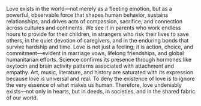 Love exists in the world—not merely as a fleeting emotion, but as a powerful, observable force that shapes human behavior, sustains relationships, and drives acts of compassion, sacrifice, and connection across cultures and continents. We see it in parents who work endless hours to provide for their children, in strangers who risk their lives to save others, in the quiet devotion of caregivers, and in the enduring bonds that survive hardship and time. Love is not just a feeling; it is action, choice, and commitment—evident in marriage vows, lifelong friendships, and global humanitarian efforts. Science confirms its presence through hormones like oxytocin and brain activity patterns associated with attachment and empathy. Art, music, literature, and history are saturated with its expression because love is universal and real. To deny the existence of love is to ignore the very essence of what makes us human. Therefore, love undeniably exists—not only in hearts, but in deeds, in societies, and in the shared fabric of our world.
